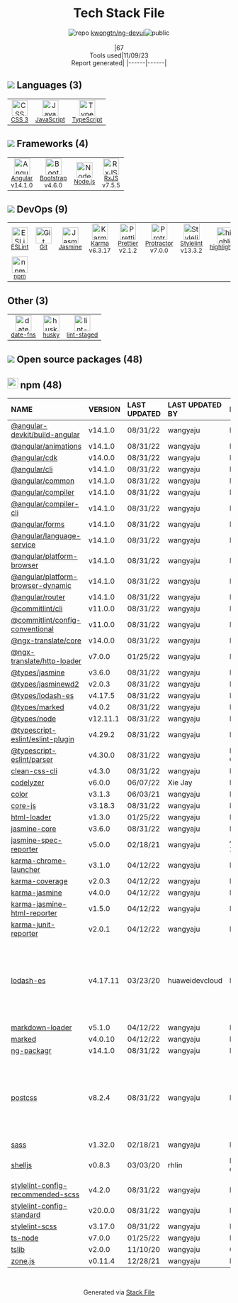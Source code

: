 <!--
--- Readme.md Snippet without images Start ---
## Tech Stack
kwongtn/ng-devui is built on the following main stack:
- [Jasmine](http://jasmine.github.io/) – Javascript Testing Framework
- [Node.js](http://nodejs.org/) – Frameworks (Full Stack)
- [Bootstrap](http://getbootstrap.com/) – Front-End Frameworks
- [JavaScript](https://developer.mozilla.org/en-US/docs/Web/JavaScript) – Languages
- [Karma](http://karma-runner.github.io/) – Browser Testing
- [TypeScript](http://www.typescriptlang.org) – Languages
- [Protractor](http://angular.github.io/protractor) – Javascript Testing Framework
- [RxJS](http://reactivex.io/rxjs/) – Concurrency Frameworks
- [ESLint](http://eslint.org/) – Code Review
- [Angular](https://angular.io) – Javascript MVC Frameworks
- [Stylelint](http://stylelint.io/) – Code Review
- [highlight.js](https://highlightjs.org/) – Text Editor
- [Prettier](https://prettier.io/) – Code Review
- [date-fns](https://date-fns.org/) – Javascript Utilities & Libraries

Full tech stack [here](/techstack.md)
--- Readme.md Snippet without images End ---

--- Readme.md Snippet with images Start ---
## Tech Stack
kwongtn/ng-devui is built on the following main stack:
- <img width='25' height='25' src='https://img.stackshare.io/service/831/7c0b595409af531b9cdeb07f8c513e8b.png' alt='Jasmine'/> [Jasmine](http://jasmine.github.io/) – Javascript Testing Framework
- <img width='25' height='25' src='https://img.stackshare.io/service/1011/n1JRsFeB_400x400.png' alt='Node.js'/> [Node.js](http://nodejs.org/) – Frameworks (Full Stack)
- <img width='25' height='25' src='https://img.stackshare.io/service/1101/C9QJ7V3X.png' alt='Bootstrap'/> [Bootstrap](http://getbootstrap.com/) – Front-End Frameworks
- <img width='25' height='25' src='https://img.stackshare.io/service/1209/javascript.jpeg' alt='JavaScript'/> [JavaScript](https://developer.mozilla.org/en-US/docs/Web/JavaScript) – Languages
- <img width='25' height='25' src='https://img.stackshare.io/service/1420/TidYGd6a.png' alt='Karma'/> [Karma](http://karma-runner.github.io/) – Browser Testing
- <img width='25' height='25' src='https://img.stackshare.io/service/1612/bynNY5dJ.jpg' alt='TypeScript'/> [TypeScript](http://www.typescriptlang.org) – Languages
- <img width='25' height='25' src='https://img.stackshare.io/service/1754/protractor-logo1.png' alt='Protractor'/> [Protractor](http://angular.github.io/protractor) – Javascript Testing Framework
- <img width='25' height='25' src='https://img.stackshare.io/service/1796/984368.png' alt='RxJS'/> [RxJS](http://reactivex.io/rxjs/) – Concurrency Frameworks
- <img width='25' height='25' src='https://img.stackshare.io/service/3337/Q4L7Jncy.jpg' alt='ESLint'/> [ESLint](http://eslint.org/) – Code Review
- <img width='25' height='25' src='https://img.stackshare.io/service/3745/cb8U-gL6_400x400.jpg' alt='Angular'/> [Angular](https://angular.io) – Javascript MVC Frameworks
- <img width='25' height='25' src='https://img.stackshare.io/service/5446/V9JsvPul_400x400.jpg' alt='Stylelint'/> [Stylelint](http://stylelint.io/) – Code Review
- <img width='25' height='25' src='https://img.stackshare.io/service/6888/c17e7d9688d86bd9f9506ec1fbd6d200_400x400.png' alt='highlight.js'/> [highlight.js](https://highlightjs.org/) – Text Editor
- <img width='25' height='25' src='https://img.stackshare.io/service/7035/default_66f265943abed56bcdbfca1c866a4261b1fbb063.jpg' alt='Prettier'/> [Prettier](https://prettier.io/) – Code Review
- <img width='25' height='25' src='https://img.stackshare.io/service/10865/default_5551fb8853689f607a2bc0d5a09355d5a3d52bf0.png' alt='date-fns'/> [date-fns](https://date-fns.org/) – Javascript Utilities & Libraries

Full tech stack [here](/techstack.md)
--- Readme.md Snippet with images End ---
-->
<div align="center">

# Tech Stack File
![](https://img.stackshare.io/repo.svg "repo") [kwongtn/ng-devui](https://github.com/kwongtn/ng-devui)![](https://img.stackshare.io/public_badge.svg "public")
<br/><br/>
|67<br/>Tools used|11/09/23 <br/>Report generated|
|------|------|
</div>

## <img src='https://img.stackshare.io/languages.svg'/> Languages (3)
<table><tr>
  <td align='center'>
  <img width='36' height='36' src='https://img.stackshare.io/service/6727/css.png' alt='CSS 3'>
  <br>
  <sub><a href="https://developer.mozilla.org/en-US/docs/Web/CSS/CSS3">CSS 3</a></sub>
  <br>
  <sub></sub>
</td>

<td align='center'>
  <img width='36' height='36' src='https://img.stackshare.io/service/1209/javascript.jpeg' alt='JavaScript'>
  <br>
  <sub><a href="https://developer.mozilla.org/en-US/docs/Web/JavaScript">JavaScript</a></sub>
  <br>
  <sub></sub>
</td>

<td align='center'>
  <img width='36' height='36' src='https://img.stackshare.io/service/1612/bynNY5dJ.jpg' alt='TypeScript'>
  <br>
  <sub><a href="http://www.typescriptlang.org">TypeScript</a></sub>
  <br>
  <sub></sub>
</td>

</tr>
</table>

## <img src='https://img.stackshare.io/frameworks.svg'/> Frameworks (4)
<table><tr>
  <td align='center'>
  <img width='36' height='36' src='https://img.stackshare.io/service/3745/cb8U-gL6_400x400.jpg' alt='Angular'>
  <br>
  <sub><a href="https://angular.io">Angular</a></sub>
  <br>
  <sub>v14.1.0</sub>
</td>

<td align='center'>
  <img width='36' height='36' src='https://img.stackshare.io/service/1101/C9QJ7V3X.png' alt='Bootstrap'>
  <br>
  <sub><a href="http://getbootstrap.com/">Bootstrap</a></sub>
  <br>
  <sub>v4.6.0</sub>
</td>

<td align='center'>
  <img width='36' height='36' src='https://img.stackshare.io/service/1011/n1JRsFeB_400x400.png' alt='Node.js'>
  <br>
  <sub><a href="http://nodejs.org/">Node.js</a></sub>
  <br>
  <sub></sub>
</td>

<td align='center'>
  <img width='36' height='36' src='https://img.stackshare.io/service/1796/984368.png' alt='RxJS'>
  <br>
  <sub><a href="http://reactivex.io/rxjs/">RxJS</a></sub>
  <br>
  <sub>v7.5.5</sub>
</td>

</tr>
</table>

## <img src='https://img.stackshare.io/devops.svg'/> DevOps (9)
<table><tr>
  <td align='center'>
  <img width='36' height='36' src='https://img.stackshare.io/service/3337/Q4L7Jncy.jpg' alt='ESLint'>
  <br>
  <sub><a href="http://eslint.org/">ESLint</a></sub>
  <br>
  <sub></sub>
</td>

<td align='center'>
  <img width='36' height='36' src='https://img.stackshare.io/service/1046/git.png' alt='Git'>
  <br>
  <sub><a href="http://git-scm.com/">Git</a></sub>
  <br>
  <sub></sub>
</td>

<td align='center'>
  <img width='36' height='36' src='https://img.stackshare.io/service/831/7c0b595409af531b9cdeb07f8c513e8b.png' alt='Jasmine'>
  <br>
  <sub><a href="http://jasmine.github.io/">Jasmine</a></sub>
  <br>
  <sub></sub>
</td>

<td align='center'>
  <img width='36' height='36' src='https://img.stackshare.io/service/1420/TidYGd6a.png' alt='Karma'>
  <br>
  <sub><a href="http://karma-runner.github.io/">Karma</a></sub>
  <br>
  <sub>v6.3.17</sub>
</td>

<td align='center'>
  <img width='36' height='36' src='https://img.stackshare.io/service/7035/default_66f265943abed56bcdbfca1c866a4261b1fbb063.jpg' alt='Prettier'>
  <br>
  <sub><a href="https://prettier.io/">Prettier</a></sub>
  <br>
  <sub>v2.1.2</sub>
</td>

<td align='center'>
  <img width='36' height='36' src='https://img.stackshare.io/service/1754/protractor-logo1.png' alt='Protractor'>
  <br>
  <sub><a href="http://angular.github.io/protractor">Protractor</a></sub>
  <br>
  <sub>v7.0.0</sub>
</td>

<td align='center'>
  <img width='36' height='36' src='https://img.stackshare.io/service/5446/V9JsvPul_400x400.jpg' alt='Stylelint'>
  <br>
  <sub><a href="http://stylelint.io/">Stylelint</a></sub>
  <br>
  <sub>v13.3.2</sub>
</td>

<td align='center'>
  <img width='36' height='36' src='https://img.stackshare.io/service/6888/c17e7d9688d86bd9f9506ec1fbd6d200_400x400.png' alt='highlight.js'>
  <br>
  <sub><a href="https://highlightjs.org/">highlight.js</a></sub>
  <br>
  <sub></sub>
</td>

</tr>
<tr>
  <td align='center'>
  <img width='36' height='36' src='https://img.stackshare.io/service/1120/lejvzrnlpb308aftn31u.png' alt='npm'>
  <br>
  <sub><a href="https://www.npmjs.com/">npm</a></sub>
  <br>
  <sub></sub>
</td>

</tr>
</table>

## Other (3)
<table><tr>
  <td align='center'>
  <img width='36' height='36' src='https://img.stackshare.io/service/10865/default_5551fb8853689f607a2bc0d5a09355d5a3d52bf0.png' alt='date-fns'>
  <br>
  <sub><a href="https://date-fns.org/">date-fns</a></sub>
  <br>
  <sub></sub>
</td>

<td align='center'>
  <img width='36' height='36' src='https://img.stackshare.io/service/9527/5502029.jpeg' alt='husky'>
  <br>
  <sub><a href="https://github.com/typicode/husky">husky</a></sub>
  <br>
  <sub></sub>
</td>

<td align='center'>
  <img width='36' height='36' src='https://img.stackshare.io/service/10577/11071.jpeg' alt='lint-staged'>
  <br>
  <sub><a href="https://github.com/okonet/lint-staged">lint-staged</a></sub>
  <br>
  <sub></sub>
</td>

</tr>
</table>


## <img src='https://img.stackshare.io/group.svg' /> Open source packages (48)</h2>

## <img width='24' height='24' src='https://img.stackshare.io/service/1120/lejvzrnlpb308aftn31u.png'/> npm (48)

|NAME|VERSION|LAST UPDATED|LAST UPDATED BY|LICENSE|VULNERABILITIES|
|:------|:------|:------|:------|:------|:------|
|[@angular-devkit/build-angular](https://www.npmjs.com/@angular-devkit/build-angular)|v14.1.0|08/31/22|wangyaju |MIT|N/A|
|[@angular/animations](https://www.npmjs.com/@angular/animations)|v14.1.0|08/31/22|wangyaju |MIT|N/A|
|[@angular/cdk](https://www.npmjs.com/@angular/cdk)|v14.0.0|08/31/22|wangyaju |MIT|N/A|
|[@angular/cli](https://www.npmjs.com/@angular/cli)|v14.1.0|08/31/22|wangyaju |MIT|N/A|
|[@angular/common](https://www.npmjs.com/@angular/common)|v14.1.0|08/31/22|wangyaju |MIT|N/A|
|[@angular/compiler](https://www.npmjs.com/@angular/compiler)|v14.1.0|08/31/22|wangyaju |MIT|N/A|
|[@angular/compiler-cli](https://www.npmjs.com/@angular/compiler-cli)|v14.1.0|08/31/22|wangyaju |MIT|N/A|
|[@angular/forms](https://www.npmjs.com/@angular/forms)|v14.1.0|08/31/22|wangyaju |MIT|N/A|
|[@angular/language-service](https://www.npmjs.com/@angular/language-service)|v14.1.0|08/31/22|wangyaju |MIT|N/A|
|[@angular/platform-browser](https://www.npmjs.com/@angular/platform-browser)|v14.1.0|08/31/22|wangyaju |MIT|N/A|
|[@angular/platform-browser-dynamic](https://www.npmjs.com/@angular/platform-browser-dynamic)|v14.1.0|08/31/22|wangyaju |MIT|N/A|
|[@angular/router](https://www.npmjs.com/@angular/router)|v14.1.0|08/31/22|wangyaju |MIT|N/A|
|[@commitlint/cli](https://www.npmjs.com/@commitlint/cli)|v11.0.0|08/31/22|wangyaju |MIT|N/A|
|[@commitlint/config-conventional](https://www.npmjs.com/@commitlint/config-conventional)|v11.0.0|08/31/22|wangyaju |MIT|N/A|
|[@ngx-translate/core](https://www.npmjs.com/@ngx-translate/core)|v14.0.0|08/31/22|wangyaju |MIT|N/A|
|[@ngx-translate/http-loader](https://www.npmjs.com/@ngx-translate/http-loader)|v7.0.0|01/25/22|wangyaju |MIT|N/A|
|[@types/jasmine](https://www.npmjs.com/@types/jasmine)|v3.6.0|08/31/22|wangyaju |MIT|N/A|
|[@types/jasminewd2](https://www.npmjs.com/@types/jasminewd2)|v2.0.3|08/31/22|wangyaju |MIT|N/A|
|[@types/lodash-es](https://www.npmjs.com/@types/lodash-es)|v4.17.5|08/31/22|wangyaju |MIT|N/A|
|[@types/marked](https://www.npmjs.com/@types/marked)|v4.0.2|08/31/22|wangyaju |MIT|N/A|
|[@types/node](https://www.npmjs.com/@types/node)|v12.11.1|08/31/22|wangyaju |MIT|N/A|
|[@typescript-eslint/eslint-plugin](https://www.npmjs.com/@typescript-eslint/eslint-plugin)|v4.29.2|08/31/22|wangyaju |MIT|N/A|
|[@typescript-eslint/parser](https://www.npmjs.com/@typescript-eslint/parser)|v4.30.0|08/31/22|wangyaju |BSD-2-Clause|N/A|
|[clean-css-cli](https://www.npmjs.com/clean-css-cli)|v4.3.0|08/31/22|wangyaju |MIT|N/A|
|[codelyzer](https://www.npmjs.com/codelyzer)|v6.0.0|06/07/22|Xie Jay |MIT|N/A|
|[color](https://www.npmjs.com/color)|v3.1.3|06/03/21|wangyaju |MIT|N/A|
|[core-js](https://www.npmjs.com/core-js)|v3.18.3|08/31/22|wangyaju |MIT|N/A|
|[html-loader](https://www.npmjs.com/html-loader)|v1.3.0|01/25/22|wangyaju |MIT|N/A|
|[jasmine-core](https://www.npmjs.com/jasmine-core)|v3.6.0|08/31/22|wangyaju |MIT|N/A|
|[jasmine-spec-reporter](https://www.npmjs.com/jasmine-spec-reporter)|v5.0.0|02/18/21|wangyaju |Apache-2.0|N/A|
|[karma-chrome-launcher](https://www.npmjs.com/karma-chrome-launcher)|v3.1.0|04/12/22|wangyaju |MIT|N/A|
|[karma-coverage](https://www.npmjs.com/karma-coverage)|v2.0.3|04/12/22|wangyaju |MIT|N/A|
|[karma-jasmine](https://www.npmjs.com/karma-jasmine)|v4.0.0|04/12/22|wangyaju |MIT|N/A|
|[karma-jasmine-html-reporter](https://www.npmjs.com/karma-jasmine-html-reporter)|v1.5.0|04/12/22|wangyaju |MIT|N/A|
|[karma-junit-reporter](https://www.npmjs.com/karma-junit-reporter)|v2.0.1|04/12/22|wangyaju |MIT|N/A|
|[lodash-es](https://www.npmjs.com/lodash-es)|v4.17.11|03/23/20|huaweidevcloud |MIT|[CVE-2019-10744](https://github.com/advisories/GHSA-jf85-cpcp-j695) (Critical)<br/>[CVE-2020-8203](https://github.com/advisories/GHSA-p6mc-m468-83gw) (High)<br/>[CVE-2021-23337](https://github.com/advisories/GHSA-35jh-r3h4-6jhm) (High)<br/>[CVE-2020-28500](https://github.com/advisories/GHSA-29mw-wpgm-hmr9) (Moderate)|
|[markdown-loader](https://www.npmjs.com/markdown-loader)|v5.1.0|04/12/22|wangyaju |MIT|N/A|
|[marked](https://www.npmjs.com/marked)|v4.0.10|04/12/22|wangyaju |MIT|N/A|
|[ng-packagr](https://www.npmjs.com/ng-packagr)|v14.1.0|08/31/22|wangyaju |MIT|N/A|
|[postcss](https://www.npmjs.com/postcss)|v8.2.4|08/31/22|wangyaju |MIT|[CVE-2023-44270](https://github.com/advisories/GHSA-7fh5-64p2-3v2j) (Moderate)<br/>[CVE-2021-23382](https://github.com/advisories/GHSA-566m-qj78-rww5) (Moderate)<br/>[CVE-2021-23368](https://github.com/advisories/GHSA-hwj9-h5mp-3pm3) (Moderate)|
|[sass](https://www.npmjs.com/sass)|v1.32.0|02/18/21|wangyaju |MIT|N/A|
|[shelljs](https://www.npmjs.com/shelljs)|v0.8.3|03/03/20|rhlin |BSD-3-Clause|[CVE-2022-0144](https://github.com/advisories/GHSA-4rq4-32rv-6wp6) (High)<br/>[](https://github.com/advisories/GHSA-64g7-mvw6-v9qj) (Moderate)|
|[stylelint-config-recommended-scss](https://www.npmjs.com/stylelint-config-recommended-scss)|v4.2.0|08/31/22|wangyaju |MIT|N/A|
|[stylelint-config-standard](https://www.npmjs.com/stylelint-config-standard)|v20.0.0|08/31/22|wangyaju |MIT|N/A|
|[stylelint-scss](https://www.npmjs.com/stylelint-scss)|v3.17.0|08/31/22|wangyaju |MIT|N/A|
|[ts-node](https://www.npmjs.com/ts-node)|v7.0.0|01/25/22|wangyaju |MIT|N/A|
|[tslib](https://www.npmjs.com/tslib)|v2.0.0|11/10/20|wangyaju |0BSD|N/A|
|[zone.js](https://www.npmjs.com/zone.js)|v0.11.4|12/28/21|wangyaju |MIT|N/A|

<br/>
<div align='center'>

Generated via [Stack File](https://github.com/apps/stack-file)
